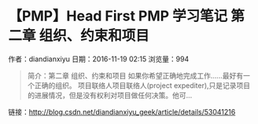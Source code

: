 # 【PMP】Head First PMP 学习笔记 第二章 组织、约束和项目
作者：diandianxiyu
日期：2016-11-19 02:15
浏览量：994
> 简介：第二章 组织、约束和项目
  如果你希望正确地完成工作……最好有一个正确的组织。
项目联络人项目联络人(project expediter),只是记录项目的进展情况，但是没有权利对项目做任何决策。他可...

 链接：http://blog.csdn.net/diandianxiyu_geek/article/details/53041216
